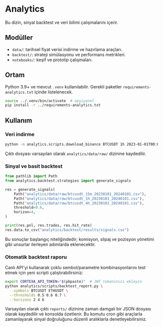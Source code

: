 # Analytics

Bu dizin, sinyal backtest ve veri bilimi çalışmalarını içerir.

## Modüller

- `data/`: tarihsel fiyat verisi indirme ve hazırlama araçları.
- `backtest/`: strateji simülasyonu ve performans metrikleri.
- `notebooks/`: keşif ve prototip çalışmaları.

## Ortam

Python 3.9+ ve mevcut `.venv` kullanılabilir. Gerekli paketler `requirements-analytics.txt` içinde listelenecek.

```bash
source ../.venv/bin/activate  # opsiyonel
pip install -r ../requirements-analytics.txt
```

## Kullanım

### Veri indirme

```bash
python -m analytics.scripts.download_binance BTCUSDT 1h 2023-01-01T00:00:00 2024-01-01T00:00:00
```

Çıktı dosyası varsayılan olarak `analytics/data/raw/` dizinine kaydedilir.

### Sinyal ve basit backtest

```python
from pathlib import Path
from analytics.backtest.strategies import generate_signals

res = generate_signals(
    Path("analytics/data/raw/btcusdt_15m_20230101_20240101.csv"),
    Path("analytics/data/raw/btcusdt_1h_20230101_20240101.csv"),
    Path("analytics/data/raw/btcusdt_4h_20230101_20240101.csv"),
    threshold=0.6,
    horizon=4,
)

print(res.pnl, res.trades, res.hit_rate)
res.data.to_csv("analytics/backtest/results/signals.csv")
```

Bu sonuçlar başlangıç niteliğindedir; komisyon, slipaj ve pozisyon yönetimi gibi unsurlar ilerleyen adımlarda eklenecektir.

### Otomatik backtest raporu

Canlı API'yi kullanarak çoklu sembol/parametre kombinasyonlarını test etmek için yeni scripti çalıştırabilirsiniz:

```bash
export CORTEXA_API_TOKEN="$(pbpaste)"  # JWT tokeninizi ekleyin
python analytics/scripts/backtest_report.py \
  --symbols BTCUSDT ETHUSDT \
  --thresholds 0.5 0.6 0.7 \
  --horizons 2 4 6
```

Varsayılan olarak çıktı `reports/` dizinine zaman damgalı bir JSON dosyası olarak kaydedilir ve konsolda özetlenir. Bu komutu cron gibi araçlarla zamanlayarak sinyal doğruluğunu düzenli aralıklarla denetleyebilirsiniz.
